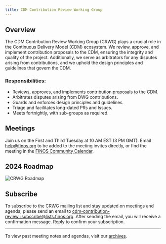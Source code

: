 ```yaml
---
title: CDM Contribution Review Working Group
---
```


## Overview

The CDM Contribution Review Working Group (CRWG) plays a crucial role in the Continuous Delivery Model (CDM) ecosystem. We review, approve, and implement contribution proposals to the CDM, ensuring the integrity and quality of the project. Additionally, we serve as arbitrators for any disputes arising from contributions, and we uphold the design principles and guidelines that govern the CDM.

### Responsibilities:

- Reviews, approves, and implements contribution proposals to the CDM.
- Arbitrates disputes arising from DWG contributions.
- Guards and enforces design principles and guidelines.
- Triage and facilitates long-dated PRs and Issues.
- Meets fortnightly, with sub-groups as required.

## Meetings

Join us on the First and Third Tuesday at 10 AM EST (3 PM GMT). Email help@finos.org to be added to the meeting invites directly, or find the meeting in the [FINOS Community Calendar](https://calendar.google.com/calendar/embed?src=finos.org_fac8mo1rfc6ehscg0d80fi8jig%40group.calendar.google.com). 

## 2024 Roadmap

![CRWG Roadmap](/img/crwg-roadmap.png)

## Subscribe

To subscribe to the CRWG mailing list and stay updated on meetings and agenda, please send an email to [cdm-contribution-review+subscribe@lists.finos.org](mailto:cdm-contribution-review+subscribe@lists.finos.org). After sending the email, you will receive a confirmation message. Reply to confirm your subscription.

---

To view past meeting notes and agendas, visit our [archives](https://lists.finos.org/g/cdm-contribution-review).

